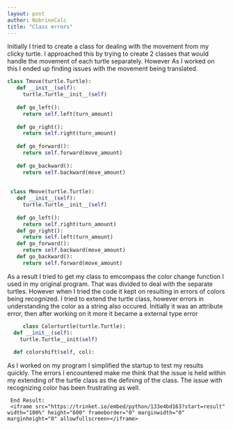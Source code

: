 ```yaml
---
layout: post
author: NobrineCalc
title: "Class errors"
---
```

Initially I tried to create a class for dealing with the movement from my clicky turtle. I approached this by trying to create 2 classes that would handle the movement of each turtle separately. However As I worked on this I ended up finding issues with the movement being translated.
``` python
class Tmove(turtle.Turtle):
   def __init__(self):
     turtle.Turtle__init__(self)
    
   def go_left():
     return self.left(turn_amount)
    
   def go_right():
     return self.right(turn_amount)
    
   def go_forward():
     return self.forward(move_amount)
    
   def go_backward():
     return self.backward(move_amount)
    
    
 class Mmove(turtle.Turtle):
   def __init__(self):
     turtle.Turtle__init__(self)
    
   def go_left():
     return self.right(turn_amount)
   def go_right():
     return self.left(turn_amount)
   def go_forward():
     return self.backward(move_amount)
   def go_backward():
     return self.forward(move_amount)
```  
     
As a result I tried to get my class to emcompass the color change function I used in my original program. That was divided to deal with the separate turtles. However when I tried the code it kept on resulting in errors of colors being recognized. I tried to extend the turtle class, however errors in understanding the color as a string also occured. Initially it was an attribute error, then after working on it more it became a external type error
``` python
     class Colorturtle(turtle.Turtle):
  def __init__(self):
    turtle.Turtle__init(self)
  
  def colorshift(self, col):
```
As I worked on my program I simplified the startup to test my results quickly. The errors I encountered make me think that the issue is held within my extending of the turtle class as the defining of the class. The issue with recognizing color has been frustrating as well.     
     
     
     End Result:
     <iframe src="https://trinket.io/embed/python/133e4bd163?start=result" width="100%" height="600" frameborder="0" marginwidth="0" marginheight="0" allowfullscreen></iframe>
